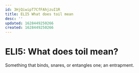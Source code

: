 ```yaml
---
id: 3HjQiwipT7CfFAhjzuI1R
title: ELI5 What does toil mean
desc: ''
updated: 1628449250266
created: 1628449250266
---
```

# ELI5: What does toil mean?
Something that binds, snares, or entangles one; an entrapment.
